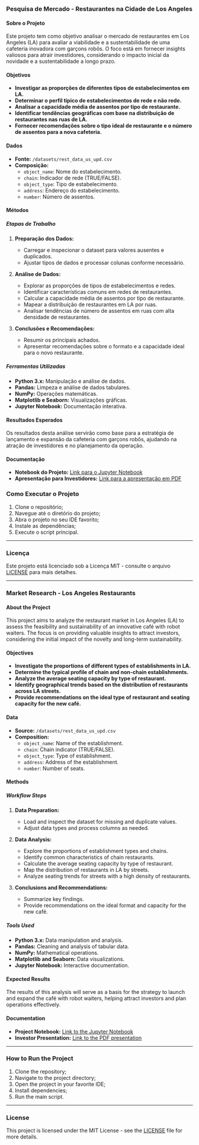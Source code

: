 ### Pesquisa de Mercado - Restaurantes na Cidade de Los Angeles

#### Sobre o Projeto  
Este projeto tem como objetivo analisar o mercado de restaurantes em Los Angeles (LA) para avaliar a viabilidade e a sustentabilidade de uma cafeteria inovadora com garçons robôs. O foco está em fornecer insights valiosos para atrair investidores, considerando o impacto inicial da novidade e a sustentabilidade a longo prazo.  

#### Objetivos  
- **Investigar as proporções de diferentes tipos de estabelecimentos em LA.**  
- **Determinar o perfil típico de estabelecimentos de rede e não rede.**  
- **Analisar a capacidade média de assentos por tipo de restaurante.**  
- **Identificar tendências geográficas com base na distribuição de restaurantes nas ruas de LA.**  
- **Fornecer recomendações sobre o tipo ideal de restaurante e o número de assentos para a nova cafeteria.**  

#### Dados  
- **Fonte:** `/datasets/rest_data_us_upd.csv`  
- **Composição:**  
  - `object_name`: Nome do estabelecimento.  
  - `chain`: Indicador de rede (TRUE/FALSE).  
  - `object_type`: Tipo de estabelecimento.  
  - `address`: Endereço do estabelecimento.  
  - `number`: Número de assentos.  

#### Métodos  
##### Etapas de Trabalho  
1. **Preparação dos Dados:**  
   - Carregar e inspecionar o dataset para valores ausentes e duplicados.  
   - Ajustar tipos de dados e processar colunas conforme necessário.  

2. **Análise de Dados:**  
   - Explorar as proporções de tipos de estabelecimentos e redes.  
   - Identificar características comuns em redes de restaurantes.  
   - Calcular a capacidade média de assentos por tipo de restaurante.  
   - Mapear a distribuição de restaurantes em LA por ruas.  
   - Analisar tendências de número de assentos em ruas com alta densidade de restaurantes.  

3. **Conclusões e Recomendações:**  
   - Resumir os principais achados.  
   - Apresentar recomendações sobre o formato e a capacidade ideal para o novo restaurante.  

##### Ferramentas Utilizadas  
- **Python 3.x:** Manipulação e análise de dados.  
- **Pandas:** Limpeza e análise de dados tabulares.  
- **NumPy:** Operações matemáticas.  
- **Matplotlib e Seaborn:** Visualizações gráficas.  
- **Jupyter Notebook:** Documentação interativa.  

#### Resultados Esperados  
Os resultados desta análise servirão como base para a estratégia de lançamento e expansão da cafeteria com garçons robôs, ajudando na atração de investidores e no planejamento da operação.  

#### Documentação  
- **Notebook do Projeto:** [Link para o Jupyter Notebook]()  
- **Apresentação para Investidores:** [Link para a apresentação em PDF]()  

### Como Executar o Projeto  
1. Clone o repositório;  
2. Navegue até o diretório do projeto;  
3. Abra o projeto no seu IDE favorito;  
4. Instale as dependências;  
5. Execute o script principal.  

---

### Licença  
Este projeto está licenciado sob a Licença MIT - consulte o arquivo [LICENSE](LICENSE) para mais detalhes.

----------------------

### Market Research - Los Angeles Restaurants

#### About the Project  
This project aims to analyze the restaurant market in Los Angeles (LA) to assess the feasibility and sustainability of an innovative café with robot waiters. The focus is on providing valuable insights to attract investors, considering the initial impact of the novelty and long-term sustainability.  

#### Objectives  
- **Investigate the proportions of different types of establishments in LA.**  
- **Determine the typical profile of chain and non-chain establishments.**  
- **Analyze the average seating capacity by type of restaurant.**  
- **Identify geographical trends based on the distribution of restaurants across LA streets.**  
- **Provide recommendations on the ideal type of restaurant and seating capacity for the new café.**  

#### Data  
- **Source:** `/datasets/rest_data_us_upd.csv`  
- **Composition:**  
  - `object_name`: Name of the establishment.  
  - `chain`: Chain indicator (TRUE/FALSE).  
  - `object_type`: Type of establishment.  
  - `address`: Address of the establishment.  
  - `number`: Number of seats.  

#### Methods  
##### Workflow Steps  
1. **Data Preparation:**  
   - Load and inspect the dataset for missing and duplicate values.  
   - Adjust data types and process columns as needed.  

2. **Data Analysis:**  
   - Explore the proportions of establishment types and chains.  
   - Identify common characteristics of chain restaurants.  
   - Calculate the average seating capacity by type of restaurant.  
   - Map the distribution of restaurants in LA by streets.  
   - Analyze seating trends for streets with a high density of restaurants.  

3. **Conclusions and Recommendations:**  
   - Summarize key findings.  
   - Provide recommendations on the ideal format and capacity for the new café.  

##### Tools Used  
- **Python 3.x:** Data manipulation and analysis.  
- **Pandas:** Cleaning and analysis of tabular data.  
- **NumPy:** Mathematical operations.  
- **Matplotlib and Seaborn:** Data visualizations.  
- **Jupyter Notebook:** Interactive documentation.  

#### Expected Results  
The results of this analysis will serve as a basis for the strategy to launch and expand the café with robot waiters, helping attract investors and plan operations effectively.  

#### Documentation  
- **Project Notebook:** [Link to the Jupyter Notebook]()  
- **Investor Presentation:** [Link to the PDF presentation]()  

---

### How to Run the Project  
1. Clone the repository;  
2. Navigate to the project directory;  
3. Open the project in your favorite IDE;  
4. Install dependencies;  
5. Run the main script.  

---

### License  
This project is licensed under the MIT License - see the [LICENSE](LICENSE) file for more details.
